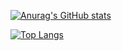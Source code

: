 [![Anurag's GitHub stats](https://github-readme-stats.vercel.app/api?username=amirmohammadshamss&show_icons=true&layout=dark&theme=radical)](https://github.com/anuraghazra/github-readme-stats)

[![Top Langs](https://github-readme-stats.vercel.app/api/top-langs/?username=amirmohammadshamss&layout=dark&theme=radical)](https://github.com/anuraghazra/github-readme-stats)
